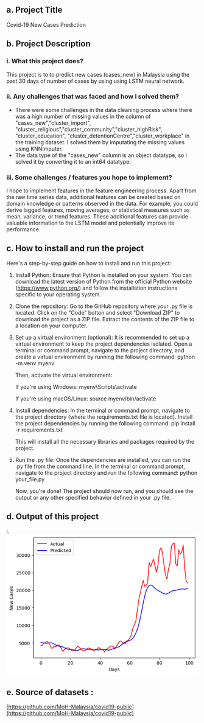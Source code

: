 ## a.	Project Title
Covid-19 New Cases Prediction
## b.	Project Description
### i.	What this project does?
This project is to to predict new cases (cases_new) in Malaysia using the past 30 days of number of cases by using using LSTM neural network.
### ii.	Any challenges that was faced and how I solved them?
- There were some challenges in the data cleaning process where there was a high number of missing values in the column of "cases_new","cluster_import", "cluster_religious","cluster_community","cluster_highRisk", "cluster_education", "cluster_detentionCentre","cluster_workplace" in the training dataset. I solved them by imputating the missing values using KNNImputer. 
- The data type of the "cases_new" column is an object datatype, so I solved it by converting it to an int64 datatype. 
### iii.	Some challenges / features you hope to implement?
I hope to implement features in the feature engineering process. Apart from the raw time series data, additional features can be created based on domain knowledge or patterns observed in the data. For example, you could derive lagged features, moving averages, or statistical measures such as mean, variance, or trend features. These additional features can provide valuable information to the LSTM model and potentially improve its performance.
## c.	How to install and run the project 
Here's a step-by-step guide on how to install and run this project:

1. Install Python: Ensure that Python is installed on your system. You can download the latest version of Python from the official Python website (https://www.python.org/) and follow the installation instructions specific to your operating system.

2. Clone the repository: Go to the GitHub repository where your .py file is located. Click on the "Code" button and select "Download ZIP" to download the project as a ZIP file. Extract the contents of the ZIP file to a location on your computer.

3. Set up a virtual environment (optional): It is recommended to set up a virtual environment to keep the project dependencies isolated. Open a terminal or command prompt, navigate to the project directory, and create a virtual environment by running the following command: python -m venv myenv

   Then, activate the virtual environment:

   If you're using Windows: myenv\Scripts\activate

   If you're using macOS/Linux: source myenv/bin/activate

4. Install dependencies: In the terminal or command prompt, navigate to the project directory (where the requirements.txt file is located). Install the project dependencies by running the following command: pip install -r requirements.txt

   This will install all the necessary libraries and packages required by the project.

5. Run the .py file: Once the dependencies are installed, you can run the .py file from the command line. In the terminal or command prompt, navigate to the project directory and run the following command: python your_file.py

   Now, you're done! The project should now run, and you should see the output or any other specified behavior defined in your .py file.

## d.	Output of this project
i. ![Alt Text](https://raw.githubusercontent.com/najat321/yp_ai_03_covid19_lstm/main/Matplotlib%20graph%20actual%20case%20vs%20predicted%20case.png?token=GHSAT0AAAAAACDTAPC3CUQPYRTSXM66KVJSZEAJU2Q)
## e.	Source of datasets : 
[https://github.com/MoH-Malaysia/covid19-public](https://github.com/MoH-Malaysia/covid19-public)

